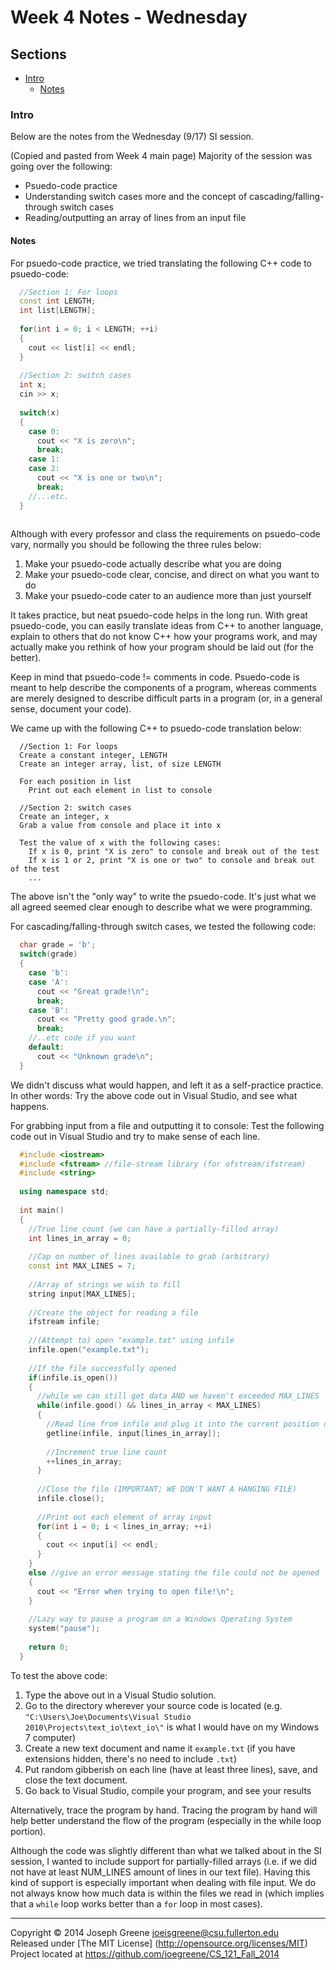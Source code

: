 # Week 4 Notes - Wednesday

## Sections
- [Intro](#intro)
  - [Notes](#notes)
  
### Intro
Below are the notes from the Wednesday (9/17) SI session.

(Copied and pasted from Week 4 main page)
Majority of the session was going over the following:
- Psuedo-code practice
- Understanding switch cases more and the concept of cascading/falling-through switch cases
- Reading/outputting an array of lines from an input file

#### Notes
For psuedo-code practice, we tried translating the following C++ code to psuedo-code:
```C++
  //Section 1: For loops
  const int LENGTH;
  int list[LENGTH];
  
  for(int i = 0; i < LENGTH; ++i)
  {
    cout << list[i] << endl;
  }
  
  //Section 2: switch cases
  int x;
  cin >> x;
  
  switch(x)
  {
    case 0:
      cout << "X is zero\n";
      break;
    case 1:
    case 2:
      cout << "X is one or two\n";
      break;
    //...etc.
  }
  
```

Although with every professor and class the requirements on psuedo-code vary, normally 
you should be following the three rules below:
1. Make your psuedo-code actually describe what you are doing
2. Make your psuedo-code clear, concise, and direct on what you want to do
3. Make your psuedo-code cater to an audience more than just yourself

It takes practice, but neat psuedo-code helps in the long run. With great psuedo-code, you can 
easily translate ideas from C++ to another language, explain to others that do not know 
C++ how your programs work, and may actually make you rethink of how your program should 
be laid out (for the better). 

Keep in mind that psuedo-code != comments in code. Psuedo-code is meant to help describe the 
components of a program, whereas comments are merely designed to describe difficult parts in a program
(or, in a general sense, document your code).

We came up with the following C++ to psuedo-code translation below:
```
  //Section 1: For loops
  Create a constant integer, LENGTH
  Create an integer array, list, of size LENGTH
  
  For each position in list
    Print out each element in list to console
    
  //Section 2: switch cases
  Create an integer, x
  Grab a value from console and place it into x
  
  Test the value of x with the following cases:
    If x is 0, print "X is zero" to console and break out of the test
    If x is 1 or 2, print "X is one or two" to console and break out of the test
    ...
```

The above isn't the "only way" to write the psuedo-code. It's just what we all agreed 
seemed clear enough to describe what we were programming.

For cascading/falling-through switch cases, we tested the following code:
```C++
  char grade = 'b';
  switch(grade)
  {
    case 'b':
    case 'A':
      cout << "Great grade!\n";
      break;
    case 'B':
      cout << "Pretty good grade.\n";
      break;
    //..etc code if you want
    default:
      cout << "Unknown grade\n";
  }
```
We didn't discuss what would happen, and left it as a self-practice practice. In other 
words: Try the above code out in Visual Studio, and see what happens.

For grabbing input from a file and outputting it to console: Test the following code out 
in Visual Studio and try to make sense of each line.
```C++
  #include <iostream>
  #include <fstream> //file-stream library (for ofstream/ifstream)
  #include <string>
  
  using namespace std;
  
  int main()
  {
    //True line count (we can have a partially-filled array)
    int lines_in_array = 0;
    
    //Cap on number of lines available to grab (arbitrary)
    const int MAX_LINES = 7;
    
    //Array of strings we wish to fill
    string input[MAX_LINES];
    
    //Create the object for reading a file
    ifstream infile;
    
    //(Attempt to) open "example.txt" using infile
    infile.open("example.txt");
    
    //If the file successfully opened
    if(infile.is_open())
    {
      //while we can still get data AND we haven't exceeded MAX_LINES
      while(infile.good() && lines_in_array < MAX_LINES) 
      {
        //Read line from infile and plug it into the current position of input
        getline(infile, input[lines_in_array]);
        
        //Increment true line count
        ++lines_in_array;
      }
      
      //Close the file (IMPORTANT; WE DON'T WANT A HANGING FILE)
      infile.close();
      
      //Print out each element of array input
      for(int i = 0; i < lines_in_array; ++i)
      {
        cout << input[i] << endl;
      }
    }
    else //give an error message stating the file could not be opened
    {
      cout << "Error when trying to open file!\n";
    }
    
    //Lazy way to pause a program on a Windows Operating System
    system("pause");
    
    return 0;
  }
```

To test the above code: 
1. Type the above out in a Visual Studio solution. 
2. Go to the directory wherever your source code is located (e.g. `"C:\Users\Joe\Documents\Visual Studio 2010\Projects\text_io\text_io\"`
is what I would have on my Windows 7 computer)
3. Create a new text document and name it `example.txt` (if you have extensions hidden, there's no need to include `.txt`)
4. Put random gibberish on each line (have at least three lines), save, and close the text document.
5. Go back to Visual Studio, compile your program, and see your results

Alternatively, trace the program by hand. Tracing the program by hand will help better understand 
the flow of the program (especially in the while loop portion).

Although the code was slightly different than what we talked about in the SI session, I wanted 
to include support for partially-filled arrays (i.e. if we did not have at least NUM_LINES amount 
of lines in our text file). Having this kind of support is especially important when dealing with 
file input. We do not always know how much data is within the files we read in (which implies that 
a `while` loop works better than a `for` loop in most cases).

-------------------------------------------------------------------------------

Copyright &copy; 2014 Joseph Greene <joeisgreene@csu.fullerton.edu>  
Released under [The MIT License] (http://opensource.org/licenses/MIT)  
Project located at <https://github.com/joegreene/CS_121_Fall_2014>